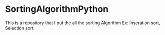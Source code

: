 # SortingAlgorithmPython

This is a repository that I put the all the sorting Algorithm Ex: Inseration sort, Selection sort.
